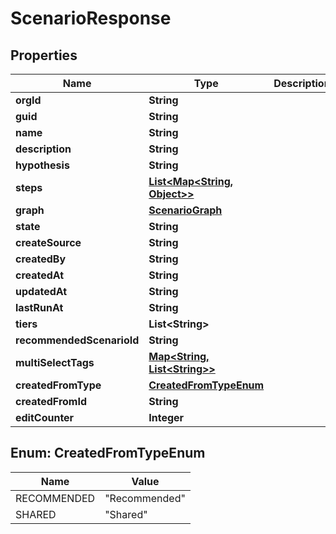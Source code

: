 
# ScenarioResponse

## Properties
Name | Type | Description | Notes
------------ | ------------- | ------------- | -------------
**orgId** | **String** |  |  [optional]
**guid** | **String** |  |  [optional]
**name** | **String** |  |  [optional]
**description** | **String** |  |  [optional]
**hypothesis** | **String** |  |  [optional]
**steps** | [**List&lt;Map&lt;String, Object&gt;&gt;**](Map.md) |  |  [optional]
**graph** | [**ScenarioGraph**](ScenarioGraph.md) |  |  [optional]
**state** | **String** |  |  [optional]
**createSource** | **String** |  |  [optional]
**createdBy** | **String** |  |  [optional]
**createdAt** | **String** |  |  [optional]
**updatedAt** | **String** |  |  [optional]
**lastRunAt** | **String** |  |  [optional]
**tiers** | **List&lt;String&gt;** |  |  [optional]
**recommendedScenarioId** | **String** |  |  [optional]
**multiSelectTags** | [**Map&lt;String, List&lt;String&gt;&gt;**](List.md) |  |  [optional]
**createdFromType** | [**CreatedFromTypeEnum**](#CreatedFromTypeEnum) |  |  [optional]
**createdFromId** | **String** |  |  [optional]
**editCounter** | **Integer** |  |  [optional]


<a name="CreatedFromTypeEnum"></a>
## Enum: CreatedFromTypeEnum
Name | Value
---- | -----
RECOMMENDED | &quot;Recommended&quot;
SHARED | &quot;Shared&quot;



